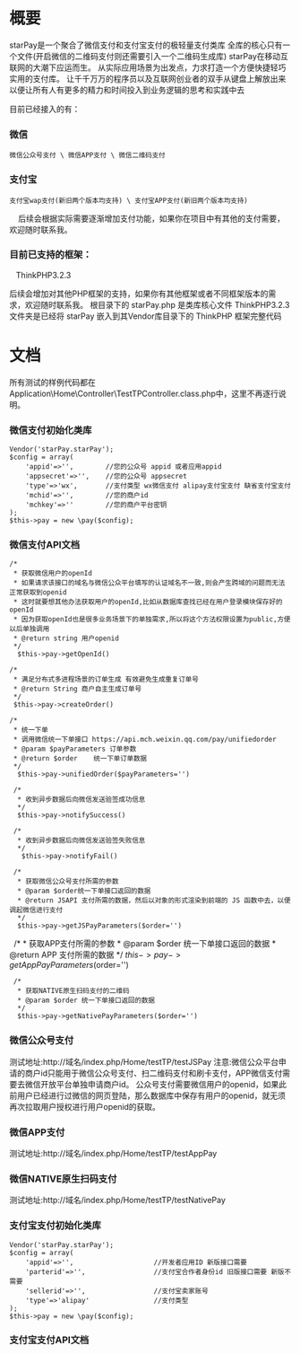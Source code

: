 # 概要
starPay是一个聚合了微信支付和支付宝支付的极轻量支付类库
全库的核心只有一个文件(开启微信的二维码支付则还需要引入一个二维码生成库)
starPay在移动互联网的大潮下应运而生。
从实际应用场景为出发点，力求打造一个方便快捷轻巧实用的支付库。
让千千万万的程序员以及互联网创业者的双手从键盘上解放出来
以便让所有人有更多的精力和时间投入到业务逻辑的思考和实践中去

目前已经接入的有：

### 微信
    微信公众号支付 \ 微信APP支付 \ 微信二维码支付
    
### 支付宝
    支付宝wap支付(新旧两个版本均支持) \ 支付宝APP支付(新旧两个版本均支持)
    
后续会根据实际需要逐渐增加支付功能，如果你在项目中有其他的支付需要，欢迎随时联系我。

### 目前已支持的框架：
    ThinkPHP3.2.3
    
后续会增加对其他PHP框架的支持，如果你有其他框架或者不同框架版本的需求，欢迎随时联系我。
根目录下的 starPay.php 是类库核心文件
ThinkPHP3.2.3 文件夹是已经将 starPay 嵌入到其Vendor库目录下的 ThinkPHP 框架完整代码


# 文档
所有测试的样例代码都在Application\Home\Controller\TestTPController.class.php中，这里不再逐行说明。

### 微信支付初始化类库

	Vendor('starPay.starPay');
	$config = array(
		'appid'=>'',		//您的公众号 appid 或者应用appid
		'appsecret'=>'',	//您的公众号 appsecret
		'type'=>'wx',		//支付类型 wx微信支付 alipay支付宝支付 缺省支付宝支付
		'mchid'=>'',		//您的商户id
		'mchkey'=>''		//您的商户平台密钥
	);
	$this->pay = new \pay($config);


### 微信支付API文档
	/*
	 * 获取微信用户的openId
	 * 如果请求该接口的域名与微信公众平台填写的认证域名不一致,则会产生跨域的问题而无法正常获取到openid
	 * 这时就要想其他办法获取用户的openId,比如从数据库查找已经在用户登录模块保存好的openId
	 * 因为获取openId也是很多业务场景下的单独需求,所以将这个方法权限设置为public,方便以后单独调用
	 * @return string 用户openid
	 */
	  $this->pay->getOpenId()

	/*
	 * 满足分布式多进程场景的订单生成 有效避免生成重复订单号
	 * @return String 商户自主生成订单号
	 */
	 $this->pay->createOrder()
 
	/*
	 * 统一下单
	 * 调用微信统一下单接口 https://api.mch.weixin.qq.com/pay/unifiedorder
	 * @param $payParameters 订单参数
	 * @return $order 	 统一下单订单数据
	 */
	  $this->pay->unifiedOrder($payParameters='')
 
	 /*
	  * 收到异步数据后向微信发送验签成功信息
	  */
	  $this->pay->notifySuccess()
  
	 /*
	  * 收到异步数据后向微信发送验签失败信息
	  */
	   $this->pay->notifyFail()
 
	 /*
	  * 获取微信公众号支付所需的参数
	  * @param $order统一下单接口返回的数据
	  * @return JSAPI 支付所需的数据，然后以对象的形式渲染到前端的 JS 函数中去，以便调起微信进行支付
	  */
	  $this->pay->getJSPayParameters($order='')
  
	/*
	 * 获取APP支付所需的参数
	 * @param $order 统一下单接口返回的数据
	 * @return APP 支付所需的数据
	 */
	 $this->pay->getAppPayParameters($order='')
 
	 /*
	  * 获取NATIVE原生扫码支付的二维码
	  * @param $order 统一下单接口返回的数据
	  */
	  $this->pay->getNativePayParameters($order='')
  
 
### 微信公众号支付
测试地址:http://域名/index.php/Home/testTP/testJSPay
注意:微信公众平台申请的商户id只能用于微信公众号支付、扫二维码支付和刷卡支付，APP微信支付需要去微信开放平台单独申请商户id。
公众号支付需要微信用户的openid，如果此前用户已经进行过微信的网页登陆，那么数据库中保存有用户的openid，就无须再次拉取用户授权进行用户openid的获取。

### 微信APP支付
测试地址:http://域名/index.php/Home/testTP/testAppPay

### 微信NATIVE原生扫码支付
测试地址:http://域名/index.php/Home/testTP/testNativePay

### 支付宝支付初始化类库
	Vendor('starPay.starPay');
	$config = array(
		'appid'=>'',					//开发者应用ID 新版接口需要
		'parterid'=>'',					//支付宝合作者身份id 旧版接口需要 新版不需要
		'sellerid'=>'',					//支付宝卖家账号
		'type'=>'alipay'				//支付类型
	);
	$this->pay = new \pay($config);

### 支付宝支付API文档
